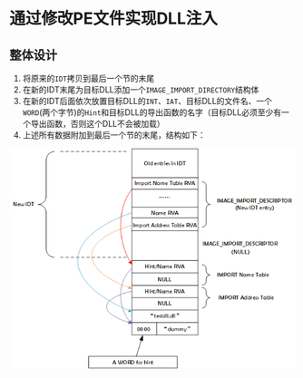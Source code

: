 # 通过修改PE文件实现DLL注入
## 整体设计
1. 将原来的`IDT`拷贝到最后一个节的末尾
2. 在新的IDT末尾为目标DLL添加一个`IMAGE_IMPORT_DIRECTORY`结构体
3. 在新的IDT后面依次放置目标DLL的`INT`、`IAT`、目标DLL的文件名、一个`WORD`(两个字节)的`Hint`和目标DLL的导出函数的名字（目标DLL必须至少有一个导出函数，否则这个DLL不会被加载）
4. 上述所有数据附加到最后一个节的末尾，结构如下：

![](images/1.png)